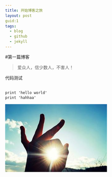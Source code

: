```yaml
---
title: 开始博客之旅
layout: post
guid:1
tags:
  - blog
  - github
  - jekyll
---
```



#第一篇博客
> 爱众人，信少数人，不害人！  

代码测试

<pre><code>
print 'hello world'
print 'hahhaa' 
</code></pre>

![My Blog](/media/files/2014/07/20/myblog.jpg)
